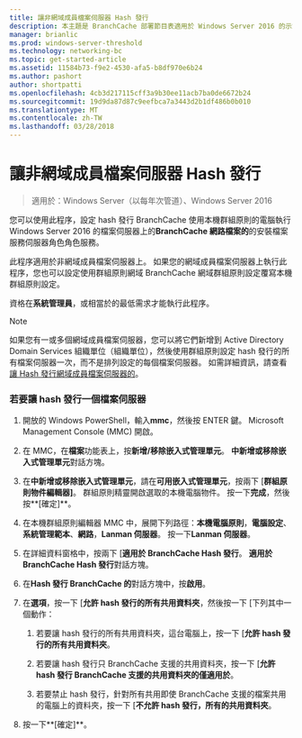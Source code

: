 ```yaml
---
title: 讓非網域成員檔案伺服器 Hash 發行
description: 本主題是 BranchCache 部署節目表適用於 Windows Server 2016 的示範如何將 BranchCache 部署最佳化分公司 WAN 頻寬分散與裝載快取模式中的一部分
manager: brianlic
ms.prod: windows-server-threshold
ms.technology: networking-bc
ms.topic: get-started-article
ms.assetid: 11584b73-f9e2-4530-afa5-b8df970e6b24
ms.author: pashort
author: shortpatti
ms.openlocfilehash: 4cb3d217115cff3a9b30ee11acb7ba0de6672b24
ms.sourcegitcommit: 19d9da87d87c9eefbca7a3443d2b1df486b0b010
ms.translationtype: MT
ms.contentlocale: zh-TW
ms.lasthandoff: 03/28/2018
---
```

# <a name="enable-hash-publication-for-non-domain-member-file-servers"></a>讓非網域成員檔案伺服器 Hash 發行

>適用於：Windows Server（以每年次管道）、Windows Server 2016

您可以使用此程序，設定 hash 發行 BranchCache 使用本機群組原則的電腦執行 Windows Server 2016 的檔案伺服器上的**BranchCache 網路檔案的**的安裝檔案服務伺服器角色角色服務。  
  
此程序適用於非網域成員檔案伺服器上。 如果您的網域成員檔案伺服器上執行此程序，您也可以設定使用群組原則網域 BranchCache 網域群組原則設定覆寫本機群組原則設定。  
  
資格在**系統管理員**，或相當於的最低需求才能執行此程序。  
  
> [!NOTE]  
> 如果您有一或多個網域成員檔案伺服器，您可以將它們新增到 Active Directory Domain Services 組織單位（組織單位），然後使用群組原則設定 hash 發行的所有檔案伺服器一次，而不是排列設定的每個檔案伺服器。 如需詳細資訊，請查看[讓 Hash 發行網域成員檔案伺服器的](../../branchcache/deploy/Enable-Hash-Publication-for-Domain-Member-File-Servers.md)。  
  
### <a name="to-enable-hash-publication-for-one-file-server"></a>若要讓 hash 發行一個檔案伺服器  
  
1.  開放的 Windows PowerShell，輸入**mmc**，然後按 ENTER 鍵。 Microsoft Management Console (MMC) 開啟。  
  
2.  在 MMC，在**檔案**功能表上，按**新增/移除嵌入式管理單元**。 **中新增或移除嵌入式管理單元**對話方塊。  
  
3.  在**中新增或移除嵌入式管理單元**，請在**可用嵌入式管理單元**，按兩下 [**群組原則物件編輯器]**。 群組原則精靈開啟選取的本機電腦物件。 按一下**完成**，然後按**[確定]**。  
  
4.  在本機群組原則編輯器 MMC 中，展開下列路徑：**本機電腦原則**，**電腦設定**、**系統管理範本**、**網路**，**Lanman 伺服器**。 按一下**Lanman 伺服器**。  
  
5.  在詳細資料窗格中，按兩下 [**適用於 BranchCache Hash 發行**。 **適用於 BranchCache Hash 發行**對話方塊。  
  
6.  在**Hash 發行 BranchCache 的**對話方塊中，按**啟用**。  
  
7.  在**選項**，按一下 [**允許 hash 發行的所有共用資料夾**，然後按一下 [下列其中一個動作：  
  
    1.  若要讓 hash 發行的所有共用資料夾，這台電腦上，按一下 [**允許 hash 發行的所有共用資料夾**。  
  
    2.  若要讓 hash 發行只 BranchCache 支援的共用資料夾，按一下 [**允許 hash 發行 BranchCache 支援的共用資料夾的僅適用於**。  
  
    3.  若要禁止 hash 發行，針對所有共用即使 BranchCache 支援的檔案共用的電腦上的資料夾，按一下 [**不允許 hash 發行，所有的共用資料夾**。  
  
8.  按一下**[確定]**。  
  


